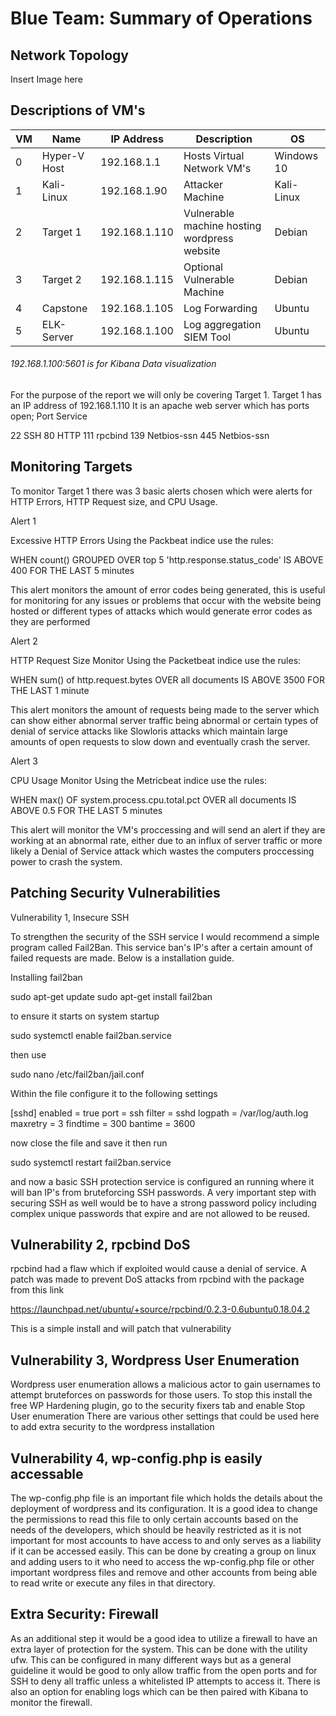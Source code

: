 # Blue Team: Summary of Operations

## Network Topology

Insert Image here

## Descriptions of VM's

| VM 	| Name         	| IP Address    	| Description                                  	| OS         	|
|----	|--------------	|---------------	|----------------------------------------------	|------------	|
| 0  	| Hyper-V Host 	| 192.168.1.1   	| Hosts Virtual Network VM's                   	| Windows 10 	|
| 1  	| Kali-Linux   	| 192.168.1.90  	| Attacker Machine                             	| Kali-Linux 	|
| 2  	| Target 1     	| 192.168.1.110 	| Vulnerable machine hosting wordpress website 	| Debian     	|
| 3  	| Target 2     	| 192.168.1.115 	| Optional Vulnerable Machine                  	| Debian     	|
| 4  	| Capstone     	| 192.168.1.105 	| Log Forwarding                               	| Ubuntu     	|
| 5  	| ELK-Server   	| 192.168.1.100 	| Log aggregation SIEM Tool                    	| Ubuntu     	|

###### 192.168.1.100:5601 is for Kibana Data visualization

For the purpose of the report we will only be covering Target 1.
Target 1 has an IP address of 192.168.1.110
It is an apache web server which has ports open;
Port Service

22   SSH
80   HTTP
111  rpcbind
139  Netbios-ssn
445  Netbios-ssn


## Monitoring Targets

To monitor Target 1 there was 3 basic alerts chosen which were alerts for HTTP Errors, HTTP Request size, and CPU Usage.

Alert 1

Excessive HTTP Errors
Using the Packbeat indice use the rules:

WHEN count() GROUPED OVER top 5 'http.response.status\_code' IS ABOVE 400 FOR THE LAST 5 minutes

This alert monitors the amount of error codes being generated, this is useful for monitoring for any issues or problems
that occur with the website being hosted or different types of attacks which would generate error codes as they are performed

Alert 2

HTTP Request Size Monitor
Using the Packetbeat indice use the rules:

WHEN sum() of http.request.bytes OVER all documents IS ABOVE 3500 FOR THE LAST 1 minute

This alert monitors the amount of requests being made to the server which can show either abnormal server traffic being abnormal
or certain types of denial of service attacks like Slowloris attacks which maintain large amounts of open requests to slow down
and eventually crash the server.

Alert 3

CPU Usage Monitor
Using the Metricbeat indice use the rules:

WHEN max() OF system.process.cpu.total.pct OVER all documents IS ABOVE 0.5 FOR THE LAST 5 minutes

This alert will monitor the VM's proccessing and will send an alert if they are working at an abnormal rate, either due to
an influx of server traffic or more likely a Denial of Service attack which wastes the computers proccessing power to crash
the system.




## Patching Security Vulnerabilities


Vulnerability 1, Insecure SSH

To strengthen the security of the SSH service I would recommend a simple program called Fail2Ban. This service ban's IP's after
a certain amount of failed requests are made. Below is a installation guide.

Installing fail2ban

sudo apt-get update
sudo apt-get install fail2ban

to ensure it starts on system startup

sudo systemctl enable fail2ban.service

then use

sudo nano /etc/fail2ban/jail.conf

Within the file configure it to the following settings

[sshd]
enabled = true
port = ssh
filter = sshd
logpath = /var/log/auth.log
maxretry = 3
findtime = 300
bantime = 3600

now close the file and save it then run

sudo systemctl restart fail2ban.service

and now a basic SSH protection service is configured an running where it will ban IP's from bruteforcing SSH passwords.
A very important step with securing SSH as well would be to have a strong password policy including complex unique passwords
that expire and are not allowed to be reused.

## Vulnerability 2, rpcbind DoS

rpcbind had a flaw which if exploited would cause a denial of service.
A patch was made to prevent DoS attacks from rpcbind with the package from this link

https://launchpad.net/ubuntu/+source/rpcbind/0.2.3-0.6ubuntu0.18.04.2

This is a simple install and will patch that vulnerability

## Vulnerability 3, Wordpress User Enumeration

Wordpress user enumeration allows a malicious actor to gain usernames to attempt bruteforces on passwords for those users.
To stop this install the free WP Hardening plugin, go to the security fixers tab and enable Stop User enumeration
There are various other settings that could be used here to add extra security to the wordpress installation

## Vulnerability 4, wp-config.php is easily accessable

The wp-config.php file is an important file which holds the details about the deployment of wordpress and its configuration.
It is a good idea to change the permissions to read this file to only certain accounts based on the needs
of the developers, which should be heavily restricted as it is not important for most accounts to have access to
and only serves as a liability if it can be accessed easily.
This can be done by creating a group on linux and adding users to it who need to access the wp-config.php file
or other important wordpress files and remove and other accounts from being able to read write or execute any files
in that directory.

## Extra Security: Firewall

As an additional step it would be a good idea to utilize a firewall to have an extra layer of protection for the
system. This can be done with the utility ufw. This can be configured in many different ways but as a general
guideline it would be good to only allow traffic from the open ports and for SSH to deny all traffic unless
a whitelisted IP attempts to access it. There is also an option for enabling logs which can be then
paired with Kibana to monitor the firewall.

